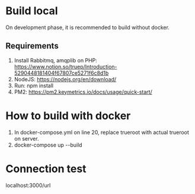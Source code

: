 # Build local
On development phase, it is recommended to build without docker.
## Requirements
1. Install Rabbitmq, amqplib on PHP: https://www.notion.so/truep/Introduction-5290448181404f67807ce5271f6c8d1b
2. NodeJS: https://nodejs.org/en/download/
3. Run: npm install
4. PM2: https://pm2.keymetrics.io/docs/usage/quick-start/

# How to build with docker
1. In docker-compose.yml on line 20, replace trueroot with actual trueroot on server.
2. docker-compose up --build

# Connection test
localhost:3000/url
